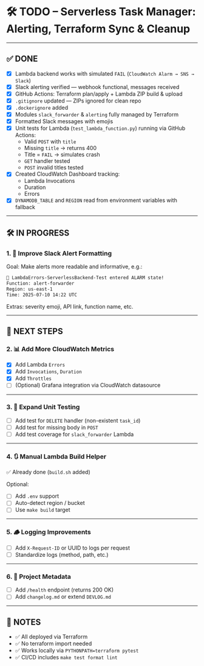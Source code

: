 # 🛠️ TODO – Serverless Task Manager: Alerting, Terraform Sync & Cleanup

---

## ✅ DONE

- [x] Lambda backend works with simulated `FAIL` (`CloudWatch Alarm → SNS → Slack`)
- [x] Slack alerting verified — webhook functional, messages received
- [x] GitHub Actions: Terraform plan/apply + Lambda ZIP build & upload
- [x] `.gitignore` updated — ZIPs ignored for clean repo
- [x] `.dockerignore` added
- [x] Modules `slack_forwarder` & `alerting` fully managed by Terraform
- [x] Formatted Slack messages with emojis
- [x] Unit tests for Lambda (`test_lambda_function.py`) running via GitHub Actions:
  - Valid `POST` with `title`
  - Missing `title` → returns 400
  - Title = `FAIL` → simulates crash
  - `GET` handler tested
  - `POST` invalid titles tested
- [x] Created CloudWatch Dashboard tracking:
  - Lambda Invocations
  - Duration
  - Errors
- [x] `DYNAMODB_TABLE` and `REGION` read from environment variables with fallback

---

## 🛠️ IN PROGRESS

### 1. 🎨 Improve Slack Alert Formatting

Goal: Make alerts more readable and informative, e.g.:

```bash
🚨 LambdaErrors-ServerlessBackend-Test entered ALARM state!
Function: alert-forwarder
Region: us-east-1
Time: 2025-07-10 14:22 UTC
```


Extras: severity emoji, API link, function name, etc.

---

## 🔁 NEXT STEPS

### 2. 📊 Add More CloudWatch Metrics

- [x] Add Lambda `Errors`
- [x] Add `Invocations`, `Duration`
- [x] Add `Throttles`
- [ ] (Optional) Grafana integration via CloudWatch datasource

---

### 3. 🧪 Expand Unit Testing

- [ ] Add test for `DELETE` handler (non-existent `task_id`)
- [ ] Add test for missing body in `POST`
- [ ] Add test coverage for `slack_forwarder` Lambda

---

### 4. 🔃 Manual Lambda Build Helper

✅ Already done (`build.sh` added)

Optional:
- [ ] Add `.env` support
- [ ] Auto-detect region / bucket
- [ ] Use `make build` target

---

### 5. 🪵 Logging Improvements

- [ ] Add `X-Request-ID` or UUID to logs per request
- [ ] Standardize logs (method, path, etc.)

---

### 6. 📁 Project Metadata

- [ ] Add `/health` endpoint (returns 200 OK)
- [ ] Add `changelog.md` or extend `DEVLOG.md`

---

## 🧭 NOTES

- ✅ All deployed via Terraform
- ✅ No terraform import needed
- ✅ Works locally via `PYTHONPATH=terraform pytest`
- ✅ CI/CD includes `make test format lint`
